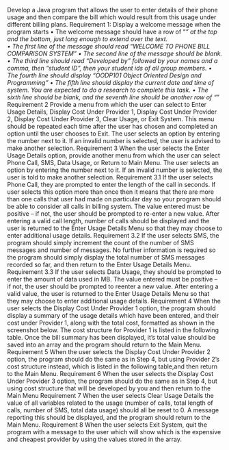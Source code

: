
Develop a Java program that allows the user to enter details of their phone usage and then compare the bill which would result from this usage under different billing plans. 
Requirement 1: 
Display a welcome message when the program starts 
• The welcome message should have a row of “*” at the top and the bottom, just long enough to extend over the text.  
• The first line of the message should read “WELCOME TO PHONE BILL COMPARISON SYSTEM” 
• The second line of the message should be blank.
• The third line should read “Developed by” followed by your names and a comma, then “student ID”, then your student ids of all group members. 
• The fourth line should display “OODP101 Object Oriented Design and Programming” 
• The fifth line should display the current date and time of system. You are expected to do a research to complete this task. 
• The sixth line should be blank, and the seventh line should be another row of “*”
Requirement 2 
Provide a menu from which the user can select to Enter Usage Details, Display Cost Under Provider 1, Display Cost Under Provider 2, Display Cost Under Provider 3, Clear Usage, or Exit System. This menu should be repeated each time after the user has chosen and completed an option until the user chooses to Exit. The user selects an option by entering the number next to it. If an invalid number is selected, the user is advised to make another selection.
Requirement 3 
When the user selects the Enter Usage Details option, provide another menu from which the user can select Phone Call, SMS, Data Usage, or Return to Main Menu. The user selects an option by entering the number next to it. If an invalid number is selected, the user is told to make another selection.
Requirement 3.1 
If the user selects Phone Call, they are prompted to enter the length of the call in seconds. If user selects this option more than once then it means that there are more than one calls that user had made on particular day so your program should be able to consider all calls in billing system. The value entered must be positive – if not, the user should be prompted to re-enter a new value. After entering a valid call length, number of calls should be displayed and the user is returned to the Enter Usage Details Menu so that they may choose to enter additional usage details.
Requirement 3.2 
If the user selects SMS, the program should simply increment the count of the number of SMS messages and number of messages. No further information is required so the program should simply display the total number of SMS messages recorded so far, and then return to the Enter Usage Details Menu.
Requirement 3.3 
If the user selects Data Usage, they should be prompted to enter the amount of data used in MB. The value entered must be positive – if not, the user should be prompted to reenter a new value. After entering a valid value, the user is returned to the Enter Usage Details Menu so that they may choose to enter additional usage details.
Requirement 4 
When the user selects the Display Cost Under Provider 1 option, the program should display a summary of the usage details which have been entered, and their cost under Provider 1, along with the total cost, formatted as shown in the screenshot below. The cost structure for Provider 1 is listed in the following table. Once the bill summary has been displayed, it’s total value should be saved into an array and the program should return to the Main Menu.
Requirement 5 
When the user selects the Display Cost Under Provider 2 option, the program should do the same as in Step 4, but using Provider 2’s cost structure instead, which is listed in the following table,and then return to the Main Menu.
Requirement 6 
When the user selects the Display Cost Under Provider 3 option, the program should do the same as in Step 4, but using cost structure that will be developed by you and then return to the Main Menu
Requirement 7 
When the user selects Clear Usage Details the value of all variables related to the usage (number of calls, total length of calls, number of SMS, total data usage) should all be reset to 0. A message reporting this should be displayed, and the program should return to the Main Menu.
Requirement 8 
When the user selects Exit System, quit the program with a message to the user which will show which is the expensive and cheapest provider by using the values stored in the array. 


